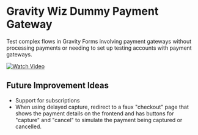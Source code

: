 # Gravity Wiz Dummy Payment Gateway

Test complex flows in Gravity Forms involving payment gateways without processing payments or needing to set up
testing accounts with payment gateways.

[![Watch Video](https://cdn.loom.com/sessions/thumbnails/ff66b7a687074396b9ab2b94d9d52a13-0e8e8e6f8209dccf-full-play.gif)](https://www.loom.com/share/ff66b7a687074396b9ab2b94d9d52a13)

## Future Improvement Ideas

* Support for subscriptions
* When using delayed capture, redirect to a faux "checkout" page that shows the payment details on the frontend and has
  buttons for "capture" and "cancel" to simulate the payment being captured or cancelled.